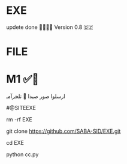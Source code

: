 # EXE

updete done  🥷🏻🇦🇱
Version 0.8 🇩🇿
# FILE 

# M1  ✅🖤
ارسلوا صور صيدا 🖤
         تلجرآمـ

   
#@SITEEXE


rm -rf EXE

git clone https://github.com/SABA-SID/EXE.git

cd EXE

python cc.py
